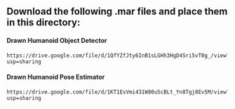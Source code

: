 ## Download the following .mar files and place them in this directory:


#### Drawn Humanoid Object Detector
    https://drive.google.com/file/d/1QfYZfJty6InB1sLGHh3HgD4Sri5vT0g_/view?usp=sharing


#### Drawn Humanoid Pose Estimator
    https://drive.google.com/file/d/1KT1EsVmi431W80uScBLt_Yn8Tgj8Ev5M/view?usp=sharing